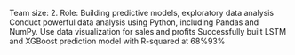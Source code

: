  Team size: 2. Role: Building predictive models, exploratory data analysis
 Conduct powerful data analysis using Python, including Pandas and NumPy. Use 
data visualization for sales and profits
 Successfully built LSTM and XGBoost prediction model with R-squared at 
68%93%
